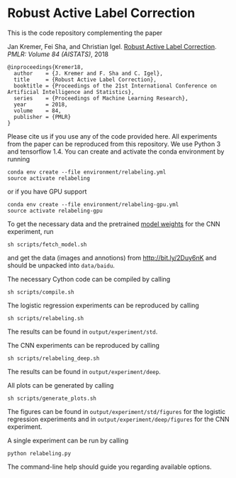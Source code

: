# Robust Active Label Correction

This is the code repository complementing the paper

Jan Kremer, Fei Sha, and Christian Igel. [Robust Active Label Correction](http://proceedings.mlr.press/v84/kremer18a.html). *PMLR: Volume 84 (AISTATS)*, 2018

```
@inproceedings{Kremer18,
  author    = {J. Kremer and F. Sha and C. Igel},
  title     = {Robust Active Label Correction},
  booktitle = {Proceedings of the 21st International Conference on Artificial Intelligence and Statistics},
  series    = {Proceedings of Machine Learning Research},
  year      = 2018,
  volume    = 84,
  publisher = {PMLR}
}
```

Please cite us if you use any of the code provided here. All experiments from the paper can be reproduced from this repository. We use Python 3 and tensorflow 1.4. You can create and activate the conda environment by running

```
conda env create --file environment/relabeling.yml
source activate relabeling
```

or if you have GPU support

```
conda env create --file environment/relabeling-gpu.yml
source activate relabeling-gpu
```

To get the necessary data and the pretrained [model weights](http://www.cs.toronto.edu/~guerzhoy/tf_alexnet/) for the CNN experiment, run

```
sh scripts/fetch_model.sh
```

and get the data (images and annotions) from http://bit.ly/2Duy6nK and should be unpacked into ```data/baidu```.

The necessary Cython code can be compiled by calling

```
sh scripts/compile.sh
```

The logistic regression experiments can be reproduced by calling

```
sh scripts/relabeling.sh
```

The results can be found in ```output/experiment/std```.

The CNN experiments can be reproduced by calling

```
sh scripts/relabeling_deep.sh
```

The results can be found in ```output/experiment/deep```.

All plots can be generated by calling

```
sh scripts/generate_plots.sh
```

The figures can be found in ```output/experiment/std/figures``` for the logistic regression experiments and in ```output/experiment/deep/figures``` for the CNN experiment.

A single experiment can be run by calling

```
python relabeling.py
```

The command-line help should guide you regarding available options.
